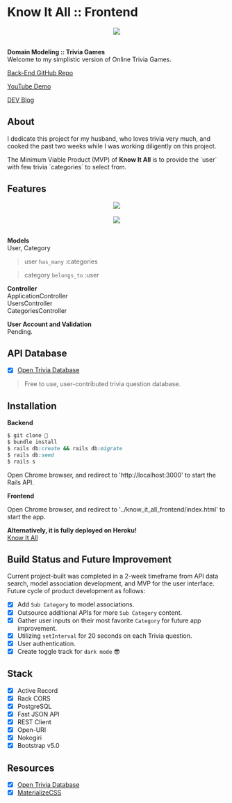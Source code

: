 # Know It All :: Frontend

<div align="center">
  <img src="#">
</div>

<br>

<strong>Domain Modeling :: Trivia Games</strong><br>
Welcome to my simplistic version of Online Trivia Games.<br> 

<p><a href="https://github.com/fentyhall/KnowItAll_backend">Back-End GitHub Repo</a></p>
<p><a href="#">YouTube Demo</a></p>
<p><a href="#">DEV Blog</a></p>

## About

<p>I dedicate this project for my husband, who loves trivia very much, and cooked the past two weeks while I was working diligently on this project.</p>
<p>The Minimum Viable Product (MVP) of <strong>Know It All</strong> is to provide the `user` with few trivia `categories` to select from.</p>

## Features

<div align="center">
  <img src="#">
</div>

<br>

<div align="center">
  <img src="#">
</div>

<br>

**Models** <br>
User, Category<br>

> user `has_many` :categories<br>

> category `belongs_to` :user<br>

**Controller** <br>
ApplicationController<br>
UsersController<br>
CategoriesController<br>

**User Account and Validation** <br>
Pending.<br>

## API Database

- [x] <a href="https://opentdb.com/">Open Trivia Database</a>

> Free to use, user-contributed trivia question database.

## Installation

<strong>Backend</strong>

```ruby
$ git clone 👾
$ bundle install
$ rails db:create && rails db:migrate
$ rails db:seed
$ rails s
```

Open Chrome browser, and redirect to 'http://localhost:3000' to start the Rails API.

<strong>Frontend</strong>
<p>Open Chrome browser, and redirect to '../know_it_all_frontend/index.html' to start the app.</p>

**Alternatively, it is fully deployed on Heroku!**
<br>
<a href="#">Know It All</a>

## Build Status and Future Improvement
<p>Current project-built was completed in a 2-week timeframe from API data search, model association development, and MVP for the user interface. Future cycle of product development as follows:</p>

- [x] Add `Sub Category` to model associations. 
- [x] Outsource additional APIs for more `Sub Category` content.
- [x] Gather user inputs on their most favorite `Category` for future app improvement.
- [x] Utilizing `setInterval` for 20 seconds on each Trivia question.
- [x] User authentication.
- [x] Create toggle track for `dark mode` 😎

## Stack
- [x] Active Record
- [x] Rack CORS
- [x] PostgreSQL
- [x] Fast JSON API 
- [x] REST Client
- [x] Open-URI
- [x] Nokogiri
- [x] Bootstrap v5.0

## Resources

- [x] <a href="https://opentdb.com/">Open Trivia Database</a>
- [x] <a href="https://getbootstrap.com/">MaterializeCSS</a>
